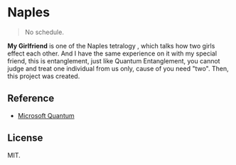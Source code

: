 # Naples

> No schedule.

**My Girlfriend** is one of the Naples tetralogy 
, which talks how two girls effect each other. And I have the same experience on it with my special friend, this is entanglement, just like Quantum Entanglement, you cannot judge and treat one individual from us only, cause of you need "two". Then, this project was created. 



## Reference

- [Microsoft Quantum](https://docs.microsoft.com/zh-cn/quantum/)

## License

MIT.
